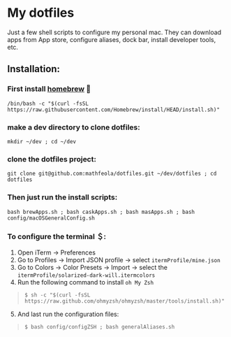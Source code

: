# My dotfiles

Just a few shell scripts to configure my personal mac. They can download apps from App store, configure aliases, dock bar, install developer tools, etc. 

## Installation:

### First install **[homebrew](https://brew.sh)** 🍺

```
/bin/bash -c "$(curl -fsSL https://raw.githubusercontent.com/Homebrew/install/HEAD/install.sh)"
```

### make a dev directory to clone dotfiles:

```
mkdir ~/dev ; cd ~/dev
```

### clone the dotfiles project:

```
git clone git@github.com:mathfeola/dotfiles.git ~/dev/dotfiles ; cd dotfiles
```

### Then just run the install scripts:

```
bash brewApps.sh ; bash caskApps.sh ; bash masApps.sh ; bash config/macOSGeneralConfig.sh
```

### To configure the **terminal** ＄:

1. Open iTerm -> Preferences 
2. Go to Profiles -> Import JSON profile -> select `itermProfile/mine.json`
3. Go to Colors -> Color Presets -> Import -> select the `itermProfile/solarized-dark-will.itermcolors`
4. Run the following command to install `oh My Zsh`
> ```$ sh -c "$(curl -fsSL https://raw.github.com/ohmyzsh/ohmyzsh/master/tools/install.sh)" ```
5. And last run the configuration files:
> ```$ bash config/configZSH ; bash generalAliases.sh```

